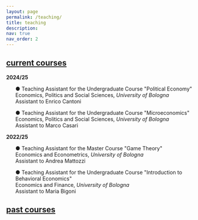 ```yaml
---
layout: page
permalink: /teaching/
title: teaching
description:
nav: true
nav_order: 2
---
```


<div class="projects">
  <a id="current-courses" href="javascript:void(0);" onclick="toggleVisibility('current-courses-content')">
    <h2 class="category"> current courses </h2>
  </a>
</div>

<!-- Show current courses by default -->
<div id="current-courses-content" style="display: block;">
<p><b>2024/25</b></p>
  
<p style="margin-left: 25px;"> <span style="color: var(--global-theme-color);">●</span> <span style="color: var(--global-theme-color);">Teaching Assistant</span> for the Undergraduate Course "<span style="color: var(--global-theme-color);">Political Economy</span>" <br> Economics, Politics and Social Sciences, <i> University of Bologna </i> <br> Assistant to <span style="color: var(--global-theme-color);">Enrico Cantoni</span> </p>

<p style="margin-left: 25px;"> <span style="color: var(--global-theme-color);">●</span> <span style="color: var(--global-theme-color);">Teaching Assistant</span> for the Undergraduate Course "<span style="color: var(--global-theme-color);">Microeconomics</span>" <br> Economics, Politics and Social Sciences, <i> University of Bologna </i> <br> Assistant to <span style="color: var(--global-theme-color);">Marco Casari</span> </p>

<p><b>2022/25</b></p>

<p style="margin-left: 25px;"> <span style="color: var(--global-theme-color);">●</span> <span style="color: var(--global-theme-color);">Teaching Assistant</span> for the Master Course "<span style="color: var(--global-theme-color);">Game Theory</span>" <br> Economics and Econometrics, <i> University of Bologna </i> <br> Assistant to <span style="color: var(--global-theme-color);">Andrea Mattozzi</span> </p>

<p style="margin-left: 25px;"> <span style="color: var(--global-theme-color);">●</span> <span style="color: var(--global-theme-color);">Teaching Assistant</span> for the Undergraduate Course "<span style="color: var(--global-theme-color);">Introduction to Behavioral Economics</span>" <br> Economics and Finance, <i> University of Bologna </i> <br> Assistant to <span style="color: var(--global-theme-color);">Maria Bigoni</span> </p>
</div>

<div class="projects">
  <a id="past-courses" href="javascript:void(0);" onclick="toggleVisibility('past-courses-content')">
    <h2 class="category"> past courses </h2>
  </a>
</div>

<!-- Hide past courses by default -->
<div id="past-courses-content" style="display: none;">
<p><b>2022/24</b></p>

<p style="margin-left: 25px;"> <span style="color: var(--global-theme-color);">●</span> <span style="color: var(--global-theme-color);">Teaching Assistant</span> for the Undergraduate Course "<span style="color: var(--global-theme-color);">Globalization: Trade, Migrations and Multinationals</span>" <br> Economics and Finance, <i> University of Bologna </i> <br> Assistant to <span style="color: var(--global-theme-color);">Giovanni Prarolo</span> </p>

<p><b>2021/22</b></p>

<p style="margin-left: 25px;"> <span style="color: var(--global-theme-color);">●</span> <span style="color: var(--global-theme-color);">Teaching Assistant</span> for the Master Course "<span style="color: var(--global-theme-color);">Competion Economics and Policy</span>" <br> Economics and Management, <i> Forlì Campus, University of Bologna </i> <br> Assistant to <span style="color: var(--global-theme-color);">Francesca Barigozzi</span> </p>

<p style="margin-left: 25px;"> <span style="color: var(--global-theme-color);">●</span> <span style="color: var(--global-theme-color);">Teaching Assistant</span> for the Undergraduate Course "<span style="color: var(--global-theme-color);">Microeconomics</span>" <br> Economics and Business, <i> Forlì Campus, University of Bologna </i> <br> Assistant to <span style="color: var(--global-theme-color);">Francesca Barigozzi</span> </p>

<p style="margin-left: 25px;"> <span style="color: var(--global-theme-color);">●</span> <span style="color: var(--global-theme-color);">Teaching Assistant</span> for the Master Course <span style="color: var(--global-theme-color);">Game Theory</span>" <br> Economics and Management, <i> Forlì Campus, University of Bologna </i> <br> Assistant to "<span style="color: var(--global-theme-color);">Natalia Montinari</span> </p>

<p><b>2019/20</b></p>

<p style="margin-left: 25px;"> <span style="color: var(--global-theme-color);">●</span> <span style="color: var(--global-theme-color);">Teaching Assistant</span> for the Master Course <span style="color: var(--global-theme-color);">Public Management and Public Economics</span>" <br> SAA School of Management, <i> University of Turin </i> <br> Assistant to "<span style="color: var(--global-theme-color);">Francesco Figari</span> </p>

<p style="margin-left: 25px;"> <span style="color: var(--global-theme-color);">●</span> <span style="color: var(--global-theme-color);">Teaching Assistant</span> for the Undergraduate Course <span style="color: var(--global-theme-color);">Microeconomics</span>" <br> SAA School of Management, <i> University of Turin </i> <br> Assistant to "<span style="color: var(--global-theme-color);">Nadia Campaniello</span> </p>
</div>

<!-- Inline script -->
<script>
  function toggleVisibility(id) {
    var content = document.getElementById(id);
    if (content.style.display === "none") {
      content.style.display = "block";
    } else {
      content.style.display = "none";
    }
  }
</script>
